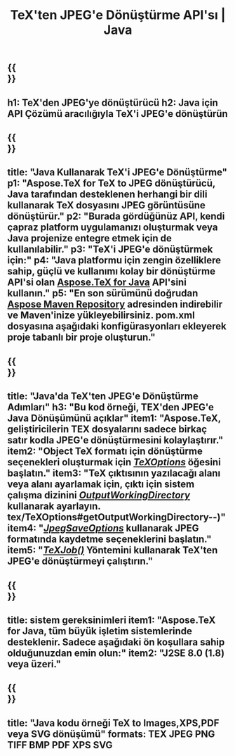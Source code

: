 ﻿---
translation: true
template: /_templates/_conversion-child-java.md
title: TeX'ten JPEG'e Dönüştürme API'sı | Java
description: TeX'ten JPEG'e dönüştürme işlevi. Bu şirket içi Java kitaplığını projenize entegre edin veya TeX'i JPEG'e dönüştürmek için platformlar arası uygulamaları kullanın.
keywords: tex'ten Jpeg'e api jpeg, tex2jpeg entegrasyonu
url: /java/conversion/tex-to-jpeg/
family: tex
platformtag: java
feature: conversion
informat: TEX
outformat: JPEG
otherformats: BMP PNG TIFF PDF XPS SVG
---

{{<section banner>}}
---
h1: TeX'den JPEG'ye dönüştürücü
h2: Java için API Çözümü aracılığıyla TeX'i JPEG'e dönüştürün
---

{{<section overview>}}
---
title: "Java Kullanarak TeX'i JPEG'e Dönüştürme"
p1: "Aspose.TeX for TeX to JPEG dönüştürücü, Java tarafından desteklenen herhangi bir dili kullanarak TeX dosyasını JPEG görüntüsüne dönüştürür."
p2: "Burada gördüğünüz API, kendi çapraz platform uygulamanızı oluşturmak veya Java projenize entegre etmek için de kullanılabilir."
p3: "TeX'i JPEG'e dönüştürmek için:"
p4: "Java platformu için zengin özelliklere sahip, güçlü ve kullanımı kolay bir dönüştürme API'si olan [Aspose.TeX for Java](https://products.aspose.com/tex/java) API'sini kullanın."
p5: "En son sürümünü doğrudan [Aspose Maven Repository](https://repository.aspose.com/tex/) adresinden indirebilir ve Maven'inize yükleyebilirsiniz. pom.xml dosyasına aşağıdaki konfigürasyonları ekleyerek proje tabanlı bir proje oluşturun."
---

{{<section feature1>}}
---
title: "Java'da TeX'ten JPEG'e Dönüştürme Adımları"
h3: "Bu kod örneği, TEX'den JPEG'e Java Dönüşümünü açıklar"
item1: "Aspose.TeX, geliştiricilerin TEX dosyalarını sadece birkaç satır kodla JPEG'e dönüştürmesini kolaylaştırır."
item2: "Object TeX formatı için dönüştürme seçenekleri oluşturmak için [*TeXOptions*](https://reference.aspose.com/tex/java/com.aspose.tex/TeXOptions) öğesini başlatın."
item3: "TeX çıktısının yazılacağı alanı veya alanı ayarlamak için, çıktı için sistem çalışma dizinini [*OutputWorkingDirectory*](https://reference.aspose.com/tex/java/com.aspose) kullanarak ayarlayın. tex/TeXOptions#getOutputWorkingDirectory--)"
item4: "[*JpegSaveOptions*](https://reference.aspose.com/tex/java/com.aspose.tex.rendering/JpegSaveOptions) kullanarak JPEG formatında kaydetme seçeneklerini başlatın."
item5: "[*TeXJob()*](https://reference.aspose.com/tex/java/com.aspose.tex/TeXJob) Yöntemini kullanarak TeX'ten JPEG'e dönüştürmeyi çalıştırın."
---

{{<section feature2>}}
---
title: sistem gereksinimleri
item1: "Aspose.TeX for Java, tüm büyük işletim sistemlerinde desteklenir. Sadece aşağıdaki ön koşullara sahip olduğunuzdan emin olun:"
item2: "J2SE 8.0 (1.8) veya üzeri."
---

{{<section widget>}}
---
title: "Java kodu örneği TeX to Images,XPS,PDF veya SVG dönüşümü"
formats: TEX JPEG PNG TIFF BMP PDF XPS SVG
---